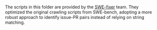 The scripts in this folder are provided by the [SWE-fixer](https://github.com/InternLM/SWE-Fixer) team. They optimized the original crawling scripts from SWE-bench, adopting a more robust approach to identify issue-PR pairs instead of relying on string matching.
